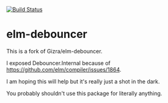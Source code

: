 [![Build Status](https://travis-ci.org/Gizra/elm-debouncer.svg?branch=master)](https://travis-ci.org/Gizra/elm-debouncer)

# elm-debouncer

This is a fork of Gizra/elm-debouncer.

I exposed Debouncer.Internal because of https://github.com/elm/compiler/issues/1864.

I am hoping this will help but it's really just a shot in the dark.

You probably shouldn't use this package for literally anything.
